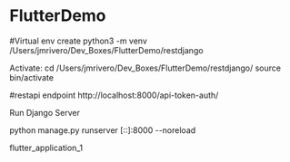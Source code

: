 # FlutterDemo

#Virtual env create
python3 -m venv /Users/jmrivero/Dev_Boxes/FlutterDemo/restdjango

Activate:
cd /Users/jmrivero/Dev_Boxes/FlutterDemo/restdjango/
source bin/activate



#restapi endpoint
http://localhost:8000/api-token-auth/


Run Django Server

python manage.py runserver [::]:8000 --noreload


flutter_application_1
